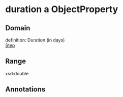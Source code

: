 # duration a ObjectProperty

## Domain

definition: Duration (in days)<br>
[Step](/https://tascu.vtt.fi/Step)

## Range

xsd:double

## Annotations


